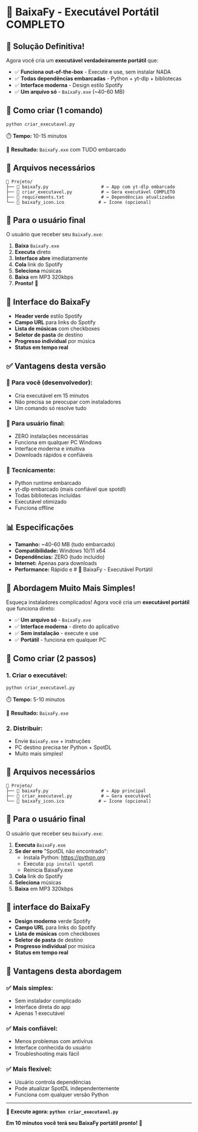 # 🎵 BaixaFy - Executável Portátil COMPLETO

## 🎯 Solução Definitiva!

Agora você cria um **executável verdadeiramente portátil** que:

* ✅ **Funciona out-of-the-box** - Execute e use, sem instalar NADA
* ✅ **Todas dependências embarcadas** - Python + yt-dlp + bibliotecas
* ✅ **Interface moderna** - Design estilo Spotify
* ✅ **Um arquivo só** - `BaixaFy.exe` (~40-60 MB)

## 🚀 Como criar (1 comando)

```bash
python criar_executavel.py
```

⏱️ **Tempo:** 10-15 minutos

🎯 **Resultado:** `BaixaFy.exe` com TUDO embarcado

## 📁 Arquivos necessários

```
📂 Projeto/
├── 📄 baixafy.py                    # ← App com yt-dlp embarcado
├── 📄 criar_executavel.py           # ← Gera executável COMPLETO
├── 📄 requirements.txt              # ← Dependências atualizadas
└── 🎨 baixafy_icon.ico             # ← Ícone (opcional)
```

## 🎵 Para o usuário final

O usuário que receber seu `BaixaFy.exe`:

1. **Baixa** `BaixaFy.exe`
2. **Executa** direto
3. **Interface abre** imediatamente
4. **Cola** link do Spotify
5. **Seleciona** músicas
6. **Baixa** em MP3 320kbps
7. **Pronto!** 🎉

## 🎨 Interface do BaixaFy

* **Header verde** estilo Spotify
* **Campo URL** para links do Spotify
* **Lista de músicas** com checkboxes
* **Seletor de pasta** de destino
* **Progresso individual** por música
* **Status em tempo real**

## ✅ Vantagens desta versão

### 🚀 **Para você (desenvolvedor):**

* Cria executável em 15 minutos
* Não precisa se preocupar com instaladores
* Um comando só resolve tudo

### 🎯 **Para usuário final:**

* ZERO instalações necessárias
* Funciona em qualquer PC Windows
* Interface moderna e intuitiva
* Downloads rápidos e confiáveis

### 🔧 **Tecnicamente:**

* Python runtime embarcado
* yt-dlp embarcado (mais confiável que spotdl)
* Todas bibliotecas incluídas
* Executável otimizado
* Funciona offline

## 📊 Especificações

* **Tamanho:** ~40-60 MB (tudo embarcado)
* **Compatibilidade:** Windows 10/11 x64
* **Dependências:** ZERO (tudo incluído)
* **Internet:** Apenas para downloads
* **Performance:** Rápido e # 🎵 BaixaFy - Executável Portátil

## 🎯 Abordagem Muito Mais Simples!

Esqueça instaladores complicados! Agora você cria um **executável portátil** que funciona direto:

* ✅ **Um arquivo só** - `BaixaFy.exe`
* ✅ **Interface moderna** - direto do aplicativo
* ✅ **Sem instalação** - execute e use
* ✅ **Portátil** - funciona em qualquer PC

## 🚀 Como criar (2 passos)

### 1. **Criar o executável:**

```bash
python criar_executavel.py
```

⏱️ **Tempo:** 5-10 minutos

🎯 **Resultado:** `BaixaFy.exe`

### 2. **Distribuir:**

* Envie `BaixaFy.exe` + instruções
* PC destino precisa ter Python + SpotDL
* Muito mais simples!

## 📁 Arquivos necessários

```
📂 Projeto/
├── 📄 baixafy.py                    # ← App principal
├── 📄 criar_executavel.py           # ← Gera executável
└── 🎨 baixafy_icon.ico             # ← Ícone (opcional)
```

## 🎵 Para o usuário final

O usuário que receber seu `BaixaFy.exe`:

1. **Executa** `BaixaFy.exe`
2. **Se der erro** "SpotDL não encontrado":
   * Instala Python: https://python.org
   * Executa: `pip install spotdl`
   * Reinicia BaixaFy.exe
3. **Cola** link do Spotify
4. **Seleciona** músicas
5. **Baixa** em MP3 320kbps

## 🎨 interface do BaixaFy

* **Design moderno** verde Spotify
* **Campo URL** para links do Spotify
* **Lista de músicas** com checkboxes
* **Seletor de pasta** de destino
* **Progresso individual** por música
* **Status em tempo real**

## 🔧 Vantagens desta abordagem

### ✅ **Mais simples:**

* Sem instalador complicado
* Interface direta do app
* Apenas 1 executável

### ✅ **Mais confiável:**

* Menos problemas com antivírus
* Interface conhecida do usuário
* Troubleshooting mais fácil

### ✅ **Mais flexível:**

* Usuário controla dependências
* Pode atualizar SpotDL independentemente
* Funciona com qualquer versão Python

---

**🎵 Execute agora: `python criar_executavel.py`**

**Em 10 minutos você terá seu BaixaFy portátil pronto!** 🚀
